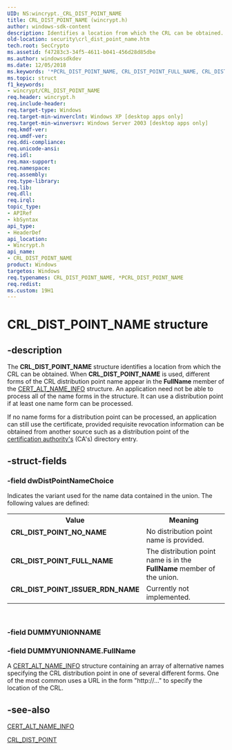 ```yaml
---
UID: NS:wincrypt._CRL_DIST_POINT_NAME
title: CRL_DIST_POINT_NAME (wincrypt.h)
author: windows-sdk-content
description: Identifies a location from which the CRL can be obtained.
old-location: security\crl_dist_point_name.htm
tech.root: SecCrypto
ms.assetid: f47283c3-34f5-4611-b041-456d28d85dbe
ms.author: windowssdkdev
ms.date: 12/05/2018
ms.keywords: '*PCRL_DIST_POINT_NAME, CRL_DIST_POINT_FULL_NAME, CRL_DIST_POINT_ISSUER_RDN_NAME, CRL_DIST_POINT_NAME, CRL_DIST_POINT_NAME structure [Security], CRL_DIST_POINT_NO_NAME, PCRL_DIST_POINT_NAME, PCRL_DIST_POINT_NAME structure pointer [Security], _crypto2_crl_dist_point_name, security.crl_dist_point_name, wincrypt/CRL_DIST_POINT_NAME, wincrypt/PCRL_DIST_POINT_NAME'
ms.topic: struct
f1_keywords:
- wincrypt/CRL_DIST_POINT_NAME
req.header: wincrypt.h
req.include-header: 
req.target-type: Windows
req.target-min-winverclnt: Windows XP [desktop apps only]
req.target-min-winversvr: Windows Server 2003 [desktop apps only]
req.kmdf-ver: 
req.umdf-ver: 
req.ddi-compliance: 
req.unicode-ansi: 
req.idl: 
req.max-support: 
req.namespace: 
req.assembly: 
req.type-library: 
req.lib: 
req.dll: 
req.irql: 
topic_type:
- APIRef
- kbSyntax
api_type:
- HeaderDef
api_location:
- Wincrypt.h
api_name:
- CRL_DIST_POINT_NAME
product: Windows
targetos: Windows
req.typenames: CRL_DIST_POINT_NAME, *PCRL_DIST_POINT_NAME
req.redist: 
ms.custom: 19H1
---
```


# CRL_DIST_POINT_NAME structure


## -description


The <b>CRL_DIST_POINT_NAME</b> structure identifies a location from which the CRL can be obtained. When <b>CRL_DIST_POINT_NAME</b> is used, different forms of the CRL distribution point name appear in the <b>FullName</b> member of the <a href="https://docs.microsoft.com/windows/desktop/api/wincrypt/ns-wincrypt-cert_alt_name_info">CERT_ALT_NAME_INFO</a> structure. An application need not be able to process all of the name forms in the structure. It can use a distribution point if at least one name form can be processed.

If no name forms for a distribution point can be processed, an application can still use the certificate, provided requisite revocation information can be obtained from another source such as a distribution point of the <a href="https://docs.microsoft.com/windows/desktop/SecGloss/c-gly">certification authority's</a> (CA's) directory entry.


## -struct-fields




### -field dwDistPointNameChoice

Indicates the variant used for the name data contained in the union. The following values are defined: 




					

<table>
<tr>
<th>Value</th>
<th>Meaning</th>
</tr>
<tr>
<td width="40%"><a id="CRL_DIST_POINT_NO_NAME"></a><a id="crl_dist_point_no_name"></a><dl>
<dt><b>CRL_DIST_POINT_NO_NAME</b></dt>
</dl>
</td>
<td width="60%">
No distribution point name is provided.

</td>
</tr>
<tr>
<td width="40%"><a id="CRL_DIST_POINT_FULL_NAME"></a><a id="crl_dist_point_full_name"></a><dl>
<dt><b>CRL_DIST_POINT_FULL_NAME</b></dt>
</dl>
</td>
<td width="60%">
The distribution point name is in the <b>FullName</b> member of the union.

</td>
</tr>
<tr>
<td width="40%"><a id="CRL_DIST_POINT_ISSUER_RDN_NAME"></a><a id="crl_dist_point_issuer_rdn_name"></a><dl>
<dt><b>CRL_DIST_POINT_ISSUER_RDN_NAME</b></dt>
</dl>
</td>
<td width="60%">
Currently not implemented.

</td>
</tr>
</table>
 


### -field DUMMYUNIONNAME

 


### -field DUMMYUNIONNAME.FullName

A
<a href="https://docs.microsoft.com/windows/desktop/api/wincrypt/ns-wincrypt-cert_alt_name_info">CERT_ALT_NAME_INFO</a> structure containing an array of alternative names specifying the CRL distribution point in one of several different forms. One of the most common uses a URL in the form "http://…" to specify the location of the CRL.


## -see-also




<a href="https://docs.microsoft.com/windows/desktop/api/wincrypt/ns-wincrypt-cert_alt_name_info">CERT_ALT_NAME_INFO</a>



<a href="https://docs.microsoft.com/windows/desktop/api/wincrypt/ns-wincrypt-crl_dist_point">CRL_DIST_POINT</a>
 

 

